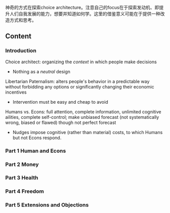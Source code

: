 神奇的方式在探索choice architecture。注意自己的focus在于探索发动机、即提升人们自我发展的能力，想要并知道如何学。这里的借鉴意义可能在于提供一种改造方式和思考。

## Content

### Introduction

Choice architect: organizing the *context* in which people make decisions

- Nothing as a *neutral* design

Libertarian Paternalism: alters people's behavior in a predictable way without forbidding any options or significantly changing their economic incentives
- Intervention must be easy and cheap to avoid

Humans vs. Econs: full attention, complete information, unlimited cognitive ailities, complete self-control; make unbiased forecast (not systematically wrong, biased or flawed) though not perfect forecast
- Nudges impose cognitive (rather than material) costs, to which Humans but not Econs respond.

### Part 1 Human and Econs

### Part 2 Money

### Part 3 Health

### Part 4 Freedom

### Part 5 Extensions and Objections
